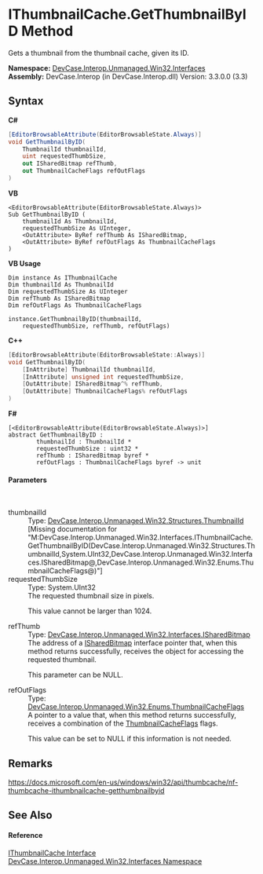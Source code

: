 # IThumbnailCache.GetThumbnailByID Method 
 

Gets a thumbnail from the thumbnail cache, given its ID.

**Namespace:**&nbsp;<a href="N_DevCase_Interop_Unmanaged_Win32_Interfaces">DevCase.Interop.Unmanaged.Win32.Interfaces</a><br />**Assembly:**&nbsp;DevCase.Interop (in DevCase.Interop.dll) Version: 3.3.0.0 (3.3)

## Syntax

**C#**<br />
``` C#
[EditorBrowsableAttribute(EditorBrowsableState.Always)]
void GetThumbnailByID(
	ThumbnailId thumbnailId,
	uint requestedThumbSize,
	out ISharedBitmap refThumb,
	out ThumbnailCacheFlags refOutFlags
)
```

**VB**<br />
``` VB
<EditorBrowsableAttribute(EditorBrowsableState.Always)>
Sub GetThumbnailByID ( 
	thumbnailId As ThumbnailId,
	requestedThumbSize As UInteger,
	<OutAttribute> ByRef refThumb As ISharedBitmap,
	<OutAttribute> ByRef refOutFlags As ThumbnailCacheFlags
)
```

**VB Usage**<br />
``` VB Usage
Dim instance As IThumbnailCache
Dim thumbnailId As ThumbnailId
Dim requestedThumbSize As UInteger
Dim refThumb As ISharedBitmap
Dim refOutFlags As ThumbnailCacheFlags

instance.GetThumbnailByID(thumbnailId, 
	requestedThumbSize, refThumb, refOutFlags)
```

**C++**<br />
``` C++
[EditorBrowsableAttribute(EditorBrowsableState::Always)]
void GetThumbnailByID(
	[InAttribute] ThumbnailId thumbnailId, 
	[InAttribute] unsigned int requestedThumbSize, 
	[OutAttribute] ISharedBitmap^% refThumb, 
	[OutAttribute] ThumbnailCacheFlags% refOutFlags
)
```

**F#**<br />
``` F#
[<EditorBrowsableAttribute(EditorBrowsableState.Always)>]
abstract GetThumbnailByID : 
        thumbnailId : ThumbnailId * 
        requestedThumbSize : uint32 * 
        refThumb : ISharedBitmap byref * 
        refOutFlags : ThumbnailCacheFlags byref -> unit 

```


#### Parameters
&nbsp;<dl><dt>thumbnailId</dt><dd>Type: <a href="T_DevCase_Interop_Unmanaged_Win32_Structures_ThumbnailId">DevCase.Interop.Unmanaged.Win32.Structures.ThumbnailId</a><br />\[Missing <param name="thumbnailId"/> documentation for "M:DevCase.Interop.Unmanaged.Win32.Interfaces.IThumbnailCache.GetThumbnailByID(DevCase.Interop.Unmanaged.Win32.Structures.ThumbnailId,System.UInt32,DevCase.Interop.Unmanaged.Win32.Interfaces.ISharedBitmap@,DevCase.Interop.Unmanaged.Win32.Enums.ThumbnailCacheFlags@)"\]</dd><dt>requestedThumbSize</dt><dd>Type: System.UInt32<br />The requested thumbnail size in pixels. 

 This value cannot be larger than 1024.</dd><dt>refThumb</dt><dd>Type: <a href="T_DevCase_Interop_Unmanaged_Win32_Interfaces_ISharedBitmap">DevCase.Interop.Unmanaged.Win32.Interfaces.ISharedBitmap</a><br />The address of a <a href="T_DevCase_Interop_Unmanaged_Win32_Interfaces_ISharedBitmap">ISharedBitmap</a> interface pointer that, when this method returns successfully, receives the object for accessing the requested thumbnail. 

 This parameter can be NULL.</dd><dt>refOutFlags</dt><dd>Type: <a href="T_DevCase_Interop_Unmanaged_Win32_Enums_ThumbnailCacheFlags">DevCase.Interop.Unmanaged.Win32.Enums.ThumbnailCacheFlags</a><br />A pointer to a value that, when this method returns successfully, receives a combination of the <a href="T_DevCase_Interop_Unmanaged_Win32_Enums_ThumbnailCacheFlags">ThumbnailCacheFlags</a> flags. 

 This value can be set to NULL if this information is not needed.</dd></dl>

## Remarks
<a href="https://docs.microsoft.com/en-us/windows/win32/api/thumbcache/nf-thumbcache-ithumbnailcache-getthumbnailbyid" target="_blank">https://docs.microsoft.com/en-us/windows/win32/api/thumbcache/nf-thumbcache-ithumbnailcache-getthumbnailbyid</a>

## See Also


#### Reference
<a href="T_DevCase_Interop_Unmanaged_Win32_Interfaces_IThumbnailCache">IThumbnailCache Interface</a><br /><a href="N_DevCase_Interop_Unmanaged_Win32_Interfaces">DevCase.Interop.Unmanaged.Win32.Interfaces Namespace</a><br />